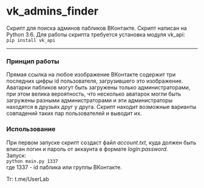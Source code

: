 # vk_admins_finder
Скрипт для поиска админов пабликов ВКонтакте. Скрипт написан на Python 3.6. Для работы скрипта требуется установка модуля vk_api:  
`pip install vk_api`
<hr>

### Принцип работы
Прямая ссылка на любое изображение ВКонтакте содержит три последних цифры id пользователя, загрузившего это изображение. Аватарки пабликов могут быть загружены только администраторами, при этом велика вероятность, что несколько аватарок могли быть загружены разными администраторами и эти администраторы находятся в друзьях друг у друга. Скрипт находит возможные варианты совпадений таких пар пользователей и выводит их. 

### Использование
При первом запуске скрипт создаст файл _account.txt_, куда должен быть вписан логин и пароль от аккаунта в формате _login:password_.  
Запуск:  
`python main.py 1337`  
где 1337 - id паблика или группы ВКонтакте.

Тг: t.me/UserLab

